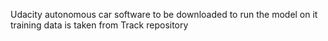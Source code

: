 Udacity autonomous car software to be downloaded to run the model on it
training data is taken from Track repository
